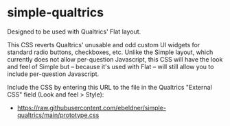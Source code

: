 # simple-qualtrics

Designed to be used with Qualtrics' Flat layout. 

This CSS reverts Qualtrics' unusable and odd custom UI widgets for standard radio buttons, checkboxes, etc. Unlike the Simple layout, which currently does not allow per-question Javascript, this CSS will have the look and feel of Simple but – because it's used with Flat – will still allow you to include per-question Javascript.

Include the CSS by entering this URL to the file in the Qualtrics "External CSS" field (Look and feel > Style):
* <a href="./prototype.css">https://raw.githubusercontent.com/ebeldner/simple-qualtrics/main/prototype.css</a>


